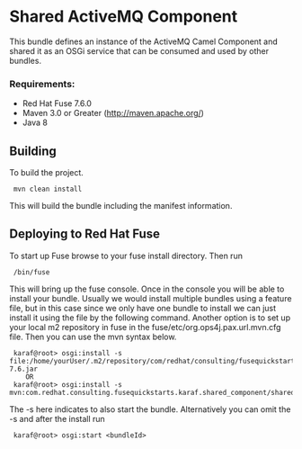 Shared ActiveMQ Component
====================================
This bundle defines an instance of the ActiveMQ Camel Component and shared it as an OSGi service that can be consumed and used by other bundles. 

### Requirements:
 * Red Hat Fuse 7.6.0
 * Maven 3.0 or Greater (http://maven.apache.org/)
 * Java 8

Building
-----------------------
To build the project.

     mvn clean install

This will build the bundle including the manifest information.

Deploying to Red Hat Fuse
-----------------------

To start up Fuse browse to your fuse install directory. Then run

     /bin/fuse

This will bring up the fuse console. Once in the console you will be able to install your bundle. Usually we would install multiple bundles using a feature file, but in this case since we only have one bundle to install we can just install it using the file by the following command. Another option is to set up your local m2 repository in fuse in the fuse/etc/org.ops4j.pax.url.mvn.cfg file. Then you can use the mvn syntax below.

     karaf@root> osgi:install -s file:/home/yourUser/.m2/repository/com/redhat/consulting/fusequickstarts/karaf/shared_component/shared_amq/7.6/shared_amq-7.6.jar
        OR
     karaf@root> osgi:install -s mvn:com.redhat.consulting.fusequickstarts.karaf.shared_component/shared_amq/7.6

 The -s here indicates to also start the bundle.  Alternatively you can omit the -s and after the install run

     karaf@root> osgi:start <bundleId>

